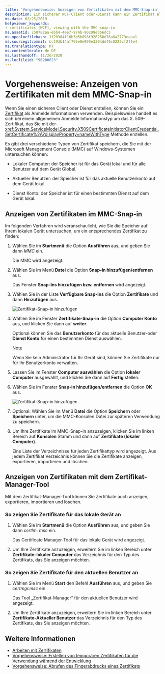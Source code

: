 ```yaml
---
title: 'Vorgehensweise: Anzeigen von Zertifikaten mit dem MMC-Snap-in'
description: Ein sicherer WCF-Client oder-Dienst kann ein Zertifikat als Anmelde Informationen verwenden. Erfahren Sie mehr über die Typen von Zertifikat speichern, die Sie mithilfe des MMC-Plug-ins untersuchen können.
ms.date: 02/25/2019
helpviewer_keywords:
- certificates [WCF], viewing with the MMC snap-in
ms.assetid: 2b8782aa-ebb4-4ee7-974b-90299e356dc5
ms.openlocfilehash: 1f20384f16b3b5b898f926258d76a6a2773eaaa1
ms.sourcegitcommit: bc293b14af795e0e999e3304dd40c0222cf2ffe4
ms.translationtype: MT
ms.contentlocale: de-DE
ms.lasthandoff: 11/26/2020
ms.locfileid: "96280623"
---
```

# <a name="how-to-view-certificates-with-the-mmc-snap-in"></a>Vorgehensweise: Anzeigen von Zertifikaten mit dem MMC-Snap-in

Wenn Sie einen sicheren Client oder Dienst erstellen, können Sie ein [Zertifikat](working-with-certificates.md) als Anmelde Informationen verwenden. Beispielsweise handelt es sich bei einem allgemeinen Anmelde Informationstyp um das X. 509-Zertifikat, das Sie mit der- <xref:System.ServiceModel.Security.X509CertificateInitiatorClientCredential.SetCertificate%2A?displayProperty=nameWithType> Methode erstellen.

Es gibt drei verschiedene Typen von Zertifikat speichern, die Sie mit der Microsoft Management Console (MMC) auf Windows-Systemen untersuchen können:

- Lokaler Computer: der Speicher ist für das Gerät lokal und für alle Benutzer auf dem Gerät Global.

- Aktueller Benutzer: der Speicher ist für das aktuelle Benutzerkonto auf dem Gerät lokal.

- Dienst Konto: der Speicher ist für einen bestimmten Dienst auf dem Gerät lokal.

## <a name="view-certificates-in-the-mmc-snap-in"></a>Anzeigen von Zertifikaten im MMC-Snap-in

Im folgenden Verfahren wird veranschaulicht, wie Sie die Speicher auf Ihrem lokalen Gerät untersuchen, um ein entsprechendes Zertifikat zu finden:
  
1. Wählen Sie im **Startmenü** die Option **Ausführen** aus, und geben Sie dann *MMC* ein.

    Die MMC wird angezeigt.
  
2. Wählen Sie im Menü **Datei** die Option **Snap-in hinzufügen/entfernen** aus.

    Das Fenster **Snap-Ins hinzufügen bzw. entfernen** wird angezeigt.
  
3. Wählen Sie in der Liste **Verfügbare Snap-Ins** die Option **Zertifikate** und dann **Hinzufügen** aus.  

    ![Zertifikat-Snap-in hinzufügen](./media/mmc-add-certificate-snap-in.png)
  
4. Wählen Sie im Fenster **Zertifikate-Snap-in** die Option **Computer Konto** aus, und klicken Sie dann auf **weiter**.
  
    Optional können Sie das **Benutzerkonto** für das aktuelle Benutzer-oder **Dienst Konto** für einen bestimmten Dienst auswählen.

    > [!NOTE]
    > Wenn Sie kein Administrator für Ihr Gerät sind, können Sie Zertifikate nur für Ihr Benutzerkonto verwalten.
  
5. Lassen Sie im Fenster **Computer auswählen** die Option **lokaler Computer** ausgewählt, und klicken Sie dann auf **Fertig** stellen.  
  
6. Wählen Sie im Fenster **Snap-in hinzufügen/entfernen** die Option **OK** aus.  
  
    ![Zertifikat-Snap-in hinzufügen](./media/mmc-certificate-snap-in-selected.png)

7. Optional: Wählen Sie im Menü **Datei** die Option **Speichern** oder **Speichern** unter, um die MMC-Konsolen Datei zur späteren Verwendung zu speichern.  

8. Um Ihre Zertifikate im MMC-Snap-in anzuzeigen, klicken Sie im linken Bereich auf **Konsolen** Stamm und dann auf **Zertifikate (lokaler Computer)**.

    Eine Liste der Verzeichnisse für jeden Zertifikattyp wird angezeigt. Aus jedem Zertifikat Verzeichnis können Sie die Zertifikate anzeigen, exportieren, importieren und löschen.

## <a name="view-certificates-with-the-certificate-manager-tool"></a>Anzeigen von Zertifikaten mit dem Zertifikat-Manager-Tool

Mit dem Zertifikat-Manager-Tool können Sie Zertifikate auch anzeigen, exportieren, importieren und löschen.

### <a name="to-view-certificates-for-the-local-device"></a>So zeigen Sie Zertifikate für das lokale Gerät an

1. Wählen Sie im **Startmenü** die Option **Ausführen** aus, und geben Sie dann *certlm. msc* ein.

    Das Certificate Manager-Tool für das lokale Gerät wird angezeigt.
  
2. Um Ihre Zertifikate anzuzeigen, erweitern Sie im linken Bereich unter **Zertifikate-lokaler Computer** das Verzeichnis für den Typ des Zertifikats, das Sie anzeigen möchten.

### <a name="to-view-certificates-for-the-current-user"></a>So zeigen Sie Zertifikate für den aktuellen Benutzer an

1. Wählen Sie im Menü **Start** den Befehl **Ausführen** aus, und geben Sie *certmgr.msc* ein.

    Das Tool „Zertifikat-Manager“ für den aktuellen Benutzer wird angezeigt.
  
2. Um Ihre Zertifikate anzuzeigen, erweitern Sie im linken Bereich unter **Zertifikate-Aktueller Benutzer** das Verzeichnis für den Typ des Zertifikats, das Sie anzeigen möchten.

## <a name="see-also"></a>Weitere Informationen

- [Arbeiten mit Zertifikaten](working-with-certificates.md)
- [Vorgehensweise: Erstellen von temporären Zertifikaten für die Verwendung während der Entwicklung](how-to-create-temporary-certificates-for-use-during-development.md)
- [Vorgehensweise: Abrufen des Fingerabdrucks eines Zertifikats](how-to-retrieve-the-thumbprint-of-a-certificate.md)
